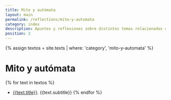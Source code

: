 ```yaml
---
title: Mito y autómata
layout: main
permalink: /reflections/mito-y-automata
category: index
description: Apuntes y reflexiones sobre distintos temas relacionados con la historia y filosofía de las matemáticas, y las ciencias de la computación, su presencia en el arte y la cultura, etc.
position: 2
---
```


{% assign textos = site.texts | where: 'category', 'mito-y-automata' %}

# Mito y autómata

{% for text in textos %} 
- [{{text.title}}]({{text.permalink}}). {{text.subtitle}}
{% endfor %}
